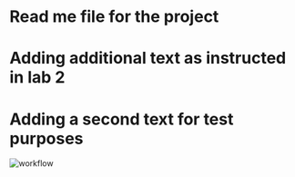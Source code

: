 # Read me file for the project

# Adding additional text as instructed in lab 2

# Adding a second text for test purposes

![workflow](https://github.com/<UserName>/<RepositoryName>/actions/workflows/main.yml/badge.svg)